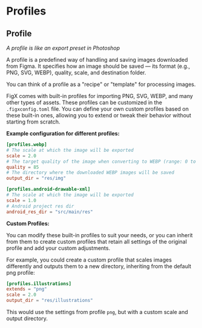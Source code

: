 # Profiles

## Profile
*A profile is like an export preset in Photoshop*

A profile is a predefined way of handling and saving images downloaded from Figma. It specifies how an image should be saved — its format (e.g., PNG, SVG, WEBP), quality, scale, and destination folder.

You can think of a profile as a "recipe" or "template" for processing images.

FigX comes with built-in profiles for importing PNG, SVG, WEBP, and many other types of assets. These profiles can be customized in the `.figxconfig.toml` file. You can define your own custom profiles based on these built-in ones, allowing you to extend or tweak their behavior without starting from scratch.

**Example configuration for different profiles:**

```toml
[profiles.webp]
# The scale at which the image will be exported
scale = 2.0
# The target quality of the image when converting to WEBP (range: 0 to 100)
quality = 85
# The directory where the downloaded WEBP images will be saved
output_dir = "res/img"

[profiles.android-drawable-xml]
# The scale at which the image will be exported
scale = 1.0
# Android project res dir
android_res_dir = "src/main/res"
```

**Custom Profiles:**

You can modify these built-in profiles to suit your needs, or you can inherit from them to create custom profiles that retain all settings of the original profile and add your custom adjustments.

For example, you could create a custom profile that scales images differently and outputs them to a new directory, inheriting from the default png profile:

```toml
[profiles.illustrations]
extends = "png"
scale = 2.0
output_dir = "res/illustrations"
```

This would use the settings from profile `png`, but with a custom scale and output directory.
